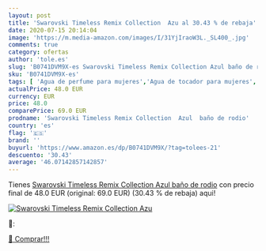 ```yaml
---
layout: post
title: 'Swarovski Timeless Remix Collection  Azu al 30.43 % de rebaja'
date: 2020-07-15 20:14:04
image: 'https://m.media-amazon.com/images/I/31YjIraoW3L._SL400_.jpg'
comments: true
category: ofertas
author: 'tole.es'
slug: 'B0741DVM9X-es Swarovski Timeless Remix Collection Azul baño de rodio'
sku: 'B0741DVM9X-es'
tags: [ 'Agua de perfume para mujeres','Agua de tocador para mujeres','Almacenaje de adornos festivos','Almacenamiento y organización','Belleza','Fragancias para mujeres','Hogar y cocina','Instrumentos de percusión para niños','Instrumentos musicales para niños','Juguetes','Juguetes electrónicos','Juguetes y juegos','Perfumes y fragancias','Productos para el cuidado de la piel','Sets y juegos para el cuidado de la piel','Videojuegos para niños','swarovski', ]
actualPrice: 48.0 EUR
currency: EUR
price: 48.0
comparePrice: 69.0 EUR
prodname: 'Swarovski Timeless Remix Collection  Azul  baño de rodio'
country: 'es'
flag: '🇪🇸'
brand: ''
buyurl: 'https://www.amazon.es/dp/B0741DVM9X/?tag=tolees-21'
descuento: '30.43'
average: '46.07142857142857'
---
```


Tienes [Swarovski Timeless Remix Collection  Azul  baño de rodio](https://www.amazon.es/dp/B0741DVM9X/?tag=tolees-21) con precio final de  48.0 EUR (original: 69.0 EUR) (30.43 %  de rebaja) aqui!

[![Swarovski Timeless Remix Collection  Azu](https://m.media-amazon.com/images/I/31YjIraoW3L._SL400_.jpg)](https://www.amazon.es/dp/B0741DVM9X/?tag=tolees-21)

🔎:


[🛒 Comprar!!!](https://www.amazon.es/dp/B0741DVM9X/?tag=tolees-21)
